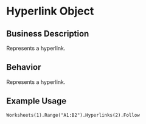 # Hyperlink Object

## Business Description
Represents a hyperlink.

## Behavior
Represents a hyperlink.

## Example Usage
```vba
Worksheets(1).Range("A1:B2").Hyperlinks(2).Follow
```